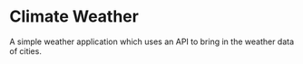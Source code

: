 # Climate Weather
A simple weather application which uses an API to bring in the weather data of cities.

